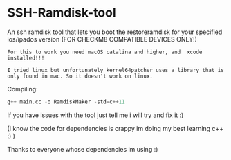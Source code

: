 # SSH-Ramdisk-tool

An ssh ramdisk tool that lets you boot the restoreramdisk for your specified ios/ipados version (FOR CHECKM8 COMPATIBLE DEVICES ONLY!)

```
For this to work you need macOS catalina and higher, and  xcode installed!!!

I tried linux but unfortunately kernel64patcher uses a library that is only found in mac. So it doesn't work on linux.

```
Compiling:
```c++
g++ main.cc -o RamdiskMaker -std=c++11
```
If you have issues with the tool just tell me i will try and fix it :)

(I know the code for dependencies is crappy im doing my best learning c++ :) )

Thanks to everyone whose dependencies im using :)

